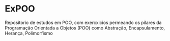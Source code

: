 # ExPOO
Repositorio de estudos em POO, com exercxicios permeando os pilares da Programação Orientada a Objetos (POO) como Abstração, Encapsulamento, Herança, Polimorfismo
